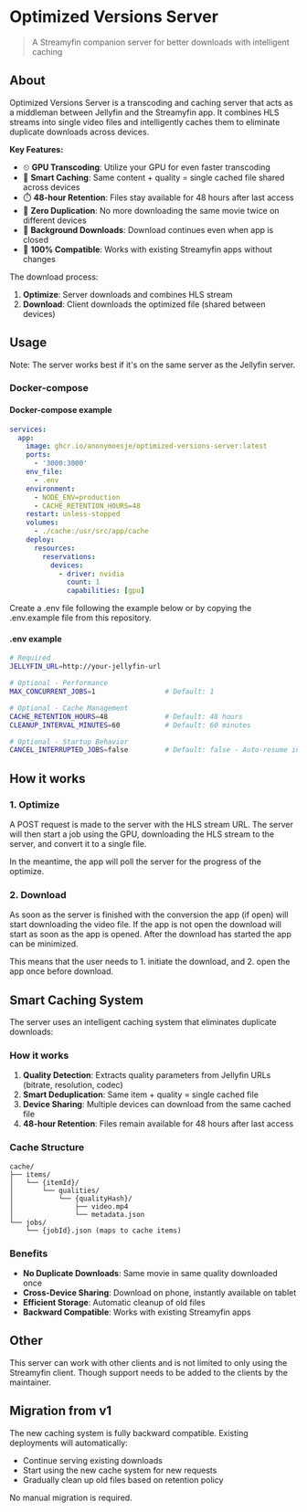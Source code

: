 # Optimized Versions Server
> A Streamyfin companion server for better downloads with intelligent caching

## About

Optimized Versions Server is a transcoding and caching server that acts as a middleman between Jellyfin and the Streamyfin app. It combines HLS streams into single video files and intelligently caches them to eliminate duplicate downloads across devices.

**Key Features:**
- ⏲ **GPU Transcoding**: Utilize your GPU for even faster transcoding
- 🚀 **Smart Caching**: Same content + quality = single cached file shared across devices
- ⏱️ **48-hour Retention**: Files stay available for 48 hours after last access
- 🔄 **Zero Duplication**: No more downloading the same movie twice on different devices
- 📱 **Background Downloads**: Download continues even when app is closed
- 🔧 **100% Compatible**: Works with existing Streamyfin apps without changes

The download process:
1. **Optimize**: Server downloads and combines HLS stream
2. **Download**: Client downloads the optimized file (shared between devices)

## Usage

Note: The server works best if it's on the same server as the Jellyfin server.

### Docker-compose

#### Docker-compose example

```yaml
services:
  app:
    image: ghcr.io/anonymoesje/optimized-versions-server:latest
    ports:
      - '3000:3000'
    env_file:
      - .env
    environment:
      - NODE_ENV=production
      - CACHE_RETENTION_HOURS=48
    restart: unless-stopped
    volumes:
      - ./cache:/usr/src/app/cache
    deploy:
      resources:
        reservations:
          devices:
            - driver: nvidia
              count: 1
              capabilities: [gpu]
```

Create a .env file following the example below or by copying the .env.example file from this repository.

#### .env example

```bash
# Required
JELLYFIN_URL=http://your-jellyfin-url

# Optional - Performance
MAX_CONCURRENT_JOBS=1                 # Default: 1

# Optional - Cache Management
CACHE_RETENTION_HOURS=48              # Default: 48 hours
CLEANUP_INTERVAL_MINUTES=60           # Default: 60 minutes

# Optional - Startup Behavior
CANCEL_INTERRUPTED_JOBS=false         # Default: false - Auto-resume interrupted jobs (false) or mark as failed (true)
```

## How it works

### 1. Optimize

A POST request is made to the server with the HLS stream URL. The server will then start a job using the GPU, downloading the HLS stream to the server, and convert it to a single file. 

In the meantime, the app will poll the server for the progress of the optimize. 

### 2. Download

As soon as the server is finished with the conversion the app (if open) will start downloading the video file. If the app is not open the download will start as soon as the app is opened. After the download has started the app can be minimized. 

This means that the user needs to 1. initiate the download, and 2. open the app once before download.

## Smart Caching System

The server uses an intelligent caching system that eliminates duplicate downloads:

### How it works
1. **Quality Detection**: Extracts quality parameters from Jellyfin URLs (bitrate, resolution, codec)
2. **Smart Deduplication**: Same item + quality = single cached file
3. **Device Sharing**: Multiple devices can download from the same cached file
4. **48-hour Retention**: Files remain available for 48 hours after last access

### Cache Structure
```
cache/
├── items/
│   └── {itemId}/
│       └── qualities/
│           └── {qualityHash}/
│               ├── video.mp4
│               └── metadata.json
└── jobs/
    └── {jobId}.json (maps to cache items)
```

### Benefits
- **No Duplicate Downloads**: Same movie in same quality downloaded once
- **Cross-Device Sharing**: Download on phone, instantly available on tablet
- **Efficient Storage**: Automatic cleanup of old files
- **Backward Compatible**: Works with existing Streamyfin apps

## Other

This server can work with other clients and is not limited to only using the Streamyfin client. Though support needs to be added to the clients by the maintainer.

## Migration from v1

The new caching system is fully backward compatible. Existing deployments will automatically:
- Continue serving existing downloads
- Start using the new cache system for new requests
- Gradually clean up old files based on retention policy

No manual migration is required.
